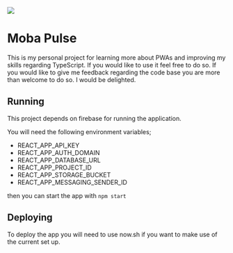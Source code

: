 ![](public/favicon.ico) 
# Moba Pulse


This is my personal project for learning more about PWAs and improving my skills regarding TypeScript. If you would like to use it 
feel free to do so. If you would like to give me feedback regarding the code base you are more than welcome to do so. I would be delighted.

## Running

This project depends on firebase for running the application. 

You will need the following environment variables;


* REACT_APP_API_KEY
* REACT_APP_AUTH_DOMAIN
* REACT_APP_DATABASE_URL
* REACT_APP_PROJECT_ID
* REACT_APP_STORAGE_BUCKET
* REACT_APP_MESSAGING_SENDER_ID

then you can start the app with `npm start`

## Deploying

To deploy the app you will need to use now.sh if you want to make use of the current set up.